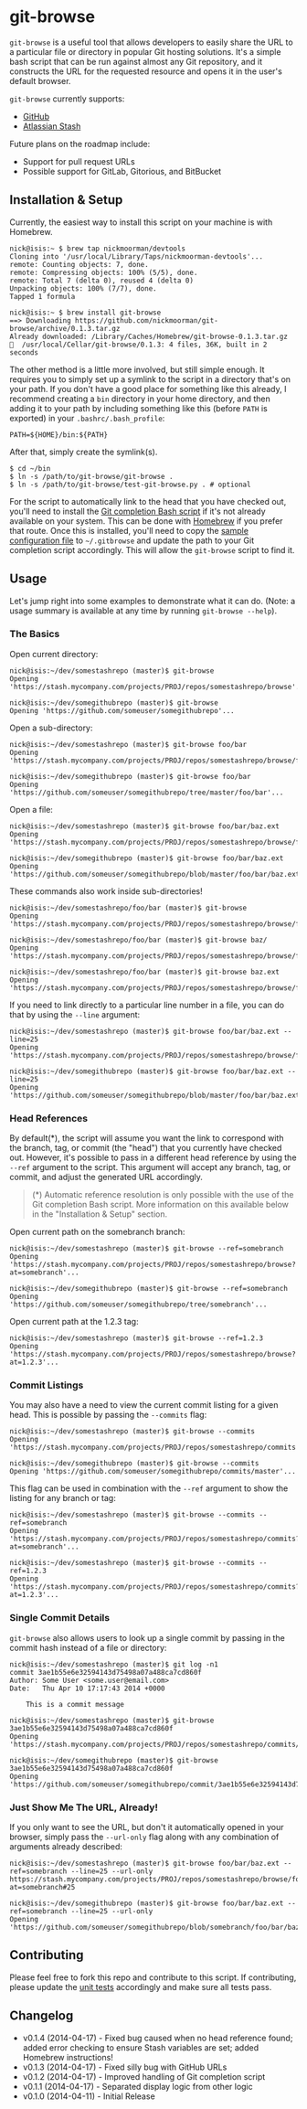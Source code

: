 # git-browse

`git-browse` is a useful tool that allows developers to easily share the URL to a particular file or directory in popular Git hosting solutions.  It's a simple bash script that can be run against almost any Git repository, and it constructs the URL for the requested resource and opens it in the user's default browser.

`git-browse` currently supports:

- [GitHub](https://github.com/)
- [Atlassian Stash](https://www.atlassian.com/software/stash)

Future plans on the roadmap include:

- Support for pull request URLs
- Possible support for GitLab, Gitorious, and BitBucket

## Installation & Setup
Currently, the easiest way to install this script on your machine is with Homebrew.

```
nick@isis:~ $ brew tap nickmoorman/devtools
Cloning into '/usr/local/Library/Taps/nickmoorman-devtools'...
remote: Counting objects: 7, done.
remote: Compressing objects: 100% (5/5), done.
remote: Total 7 (delta 0), reused 4 (delta 0)
Unpacking objects: 100% (7/7), done.
Tapped 1 formula

nick@isis:~ $ brew install git-browse
==> Downloading https://github.com/nickmoorman/git-browse/archive/0.1.3.tar.gz
Already downloaded: /Library/Caches/Homebrew/git-browse-0.1.3.tar.gz
🍺  /usr/local/Cellar/git-browse/0.1.3: 4 files, 36K, built in 2 seconds
```

The other method is a little more involved, but still simple enough.  It requires you to simply set up a symlink to the script in a directory that's on your path.  If you don't have a good place for something like this already, I recommend creating a `bin` directory in your home directory, and then adding it to your path by including something like this (before `PATH` is exported) in your `.bashrc/.bash_profile`:

```
PATH=${HOME}/bin:${PATH}
```

After that, simply create the symlink(s).

```
$ cd ~/bin
$ ln -s /path/to/git-browse/git-browse .
$ ln -s /path/to/git-browse/test-git-browse.py . # optional
```

For the script to automatically link to the head that you have checked out, you'll need to install the [Git completion Bash script](https://github.com/git/git/blob/master/contrib/completion/git-completion.bash) if it's not already available on your system.  This can be done with [Homebrew](https://github.com/bobthecow/git-flow-completion/wiki/Install-Bash-git-completion) if you prefer that route.  Once this is installed, you'll need to copy the [sample configuration file](https://github.com/nickmoorman/git-browse/blob/master/.gitbrowse.sample) to `~/.gitbrowse` and update the path to your Git completion script accordingly.  This will allow the `git-browse` script to find it.

## Usage
Let's jump right into some examples to demonstrate what it can do. (Note: a usage summary is available at any time by running `git-browse --help`).

### The Basics
Open current directory:

```
nick@isis:~/dev/somestashrepo (master)$ git-browse
Opening 'https://stash.mycompany.com/projects/PROJ/repos/somestashrepo/browse'...
```

```
nick@isis:~/dev/somegithubrepo (master)$ git-browse
Opening 'https://github.com/someuser/somegithubrepo'...
```

Open a sub-directory:

```
nick@isis:~/dev/somestashrepo (master)$ git-browse foo/bar
Opening 'https://stash.mycompany.com/projects/PROJ/repos/somestashrepo/browse/foo/bar'...
```

```
nick@isis:~/dev/somegithubrepo (master)$ git-browse foo/bar
Opening 'https://github.com/someuser/somegithubrepo/tree/master/foo/bar'...
```

Open a file:

```
nick@isis:~/dev/somestashrepo (master)$ git-browse foo/bar/baz.ext
Opening 'https://stash.mycompany.com/projects/PROJ/repos/somestashrepo/browse/foo/bar/baz.ext'...
```

```
nick@isis:~/dev/somegithubrepo (master)$ git-browse foo/bar/baz.ext
Opening 'https://github.com/someuser/somegithubrepo/blob/master/foo/bar/baz.ext'...
```

These commands also work inside sub-directories!

```
nick@isis:~/dev/somestashrepo/foo/bar (master)$ git-browse
Opening 'https://stash.mycompany.com/projects/PROJ/repos/somestashrepo/browse/foo/bar'...
```

```
nick@isis:~/dev/somestashrepo/foo/bar (master)$ git-browse baz/
Opening 'https://stash.mycompany.com/projects/PROJ/repos/somestashrepo/browse/foo/bar/baz'...
```

```
nick@isis:~/dev/somestashrepo/foo/bar (master)$ git-browse baz.ext
Opening 'https://stash.mycompany.com/projects/PROJ/repos/somestashrepo/browse/foo/bar/baz.ext'...
```

If you need to link directly to a particular line number in a file, you can do that by using the `--line` argument:

```
nick@isis:~/dev/somestashrepo (master)$ git-browse foo/bar/baz.ext --line=25
Opening 'https://stash.mycompany.com/projects/PROJ/repos/somestashrepo/browse/foo/bar/baz.ext#25'...
```

```
nick@isis:~/dev/somegithubrepo (master)$ git-browse foo/bar/baz.ext --line=25
Opening 'https://github.com/someuser/somegithubrepo/blob/master/foo/bar/baz.ext#L25'...
```

### Head References
By default(*), the script will assume you want the link to correspond with the branch, tag, or commit (the "head") that you currently have checked out.  However, it's possible to pass in a different head reference by using the `--ref` argument to the script.  This argument will accept any branch, tag, or commit, and adjust the generated URL accordingly.
> (*) Automatic reference resolution is only possible with the use of the Git completion
> Bash script.  More information on this available below in the "Installation & Setup" section.

Open current path on the somebranch branch:

```
nick@isis:~/dev/somestashrepo (master)$ git-browse --ref=somebranch
Opening 'https://stash.mycompany.com/projects/PROJ/repos/somestashrepo/browse?at=somebranch'...
```

```
nick@isis:~/dev/somegithubrepo (master)$ git-browse --ref=somebranch
Opening 'https://github.com/someuser/somegithubrepo/tree/somebranch'...
```

Open current path at the 1.2.3 tag:

```
nick@isis:~/dev/somestashrepo (master)$ git-browse --ref=1.2.3
Opening 'https://stash.mycompany.com/projects/PROJ/repos/somestashrepo/browse?at=1.2.3'...
```

### Commit Listings
You may also have a need to view the current commit listing for a given head.  This is possible by passing the `--commits` flag:

```
nick@isis:~/dev/somestashrepo (master)$ git-browse --commits
Opening 'https://stash.mycompany.com/projects/PROJ/repos/somestashrepo/commits'...
```

```
nick@isis:~/dev/somegithubrepo (master)$ git-browse --commits
Opening 'https://github.com/someuser/somegithubrepo/commits/master'...
```

This flag can be used in combination with the `--ref` argument to show the listing for any branch or tag:

```
nick@isis:~/dev/somestashrepo (master)$ git-browse --commits --ref=somebranch
Opening 'https://stash.mycompany.com/projects/PROJ/repos/somestashrepo/commits?at=somebranch'...
```

```
nick@isis:~/dev/somestashrepo (master)$ git-browse --commits --ref=1.2.3
Opening 'https://stash.mycompany.com/projects/PROJ/repos/somestashrepo/commits?at=1.2.3'...
```

### Single Commit Details
`git-browse` also allows users to look up a single commit by passing in the commit hash instead of a file or directory:

```
nick@isis:~/dev/somestashrepo (master)$ git log -n1
commit 3ae1b55e6e32594143d75498a07a488ca7cd860f
Author: Some User <some.user@email.com>
Date:   Thu Apr 10 17:17:43 2014 +0000

    This is a commit message

nick@isis:~/dev/somestashrepo (master)$ git-browse 3ae1b55e6e32594143d75498a07a488ca7cd860f
Opening 'https://stash.mycompany.com/projects/PROJ/repos/somestashrepo/commits/3ae1b55e6e32594143d75498a07a488ca7cd860f'...
```

```
nick@isis:~/dev/somegithubrepo (master)$ git-browse 3ae1b55e6e32594143d75498a07a488ca7cd860f
Opening 'https://github.com/someuser/somegithubrepo/commit/3ae1b55e6e32594143d75498a07a488ca7cd860f'...
```

### Just Show Me The URL, Already!
If you only want to see the URL, but don't it automatically opened in your browser, simply pass the `--url-only` flag along with any combination of arguments already described:

```
nick@isis:~/dev/somestashrepo (master)$ git-browse foo/bar/baz.ext --ref=somebranch --line=25 --url-only
https://stash.mycompany.com/projects/PROJ/repos/somestashrepo/browse/foo/bar/baz.ext?at=somebranch#25
```

```
nick@isis:~/dev/somegithubrepo (master)$ git-browse foo/bar/baz.ext --ref=somebranch --line=25 --url-only
Opening 'https://github.com/someuser/somegithubrepo/blob/somebranch/foo/bar/baz.ext#L25'...
```

## Contributing
Please feel free to fork this repo and contribute to this script.  If contributing, please update the [unit tests](https://github.com/nickmoorman/git-browse/blob/master/test-git-browse.py) accordingly and make sure all tests pass.

## Changelog
- v0.1.4 (2014-04-17) - Fixed bug caused when no head reference found; added error checking to ensure Stash variables are set; added Homebrew instructions!
- v0.1.3 (2014-04-17) - Fixed silly bug with GitHub URLs
- v0.1.2 (2014-04-17) - Improved handling of Git completion script
- v0.1.1 (2014-04-17) - Separated display logic from other logic
- v0.1.0 (2014-04-11) - Initial Release
